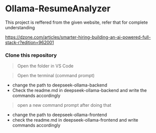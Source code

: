# Ollama-ResumeAnalyzer

This project is reffered from the given website, refer that for complete understanding

https://dzone.com/articles/smarter-hiring-building-an-ai-powered-full-stack-r?edition=962001



### Clone this repository

> Open the folder in VS Code

> Open the terminal (command prompt)
* change the path to deepseek-ollama-backend
* Check the readme.md in deepseek-ollama-backend and write the commands accordingly

> open a new command prompt after doing that
* change the path to deepseek-ollama-frontend
* check the readme.md in deepseek-ollama-frontend and write commands accordingly

